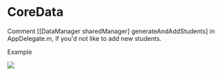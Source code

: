# CoreData

Comment [[DataManager sharedManager] generateAndAddStudents] in AppDelegate.m, if you'd not like to add new students.

Example

![](http://i.imgur.com/7Ij3dwK.png)
